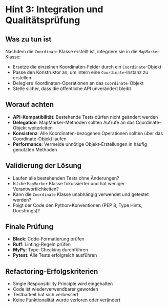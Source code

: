# Hint 3: Integration und Qualitätsprüfung

## Was zu tun ist
Nachdem die `Coordinate` Klasse erstellt ist, integriere sie in die `MapMarker` Klasse:
- Ersetze die einzelnen Koordinaten-Felder durch ein `Coordinate`-Objekt
- Passe den Konstruktor an, um intern eine `Coordinate`-Instanz zu erstellen
- Delegiere Koordinaten-Operationen an das `Coordinate`-Objekt
- Stelle sicher, dass die öffentliche API unverändert bleibt

## Worauf achten
- **API-Kompatibilität**: Bestehende Tests dürfen nicht geändert werden
- **Delegation**: MapMarker-Methoden sollten Aufrufe an das Coordinate-Objekt weiterleiten
- **Konsistenz**: Alle Koordinaten-bezogenen Operationen sollten über das Coordinate-Objekt laufen
- **Performance**: Vermeide unnötige Objekt-Erstellungen in häufig genutzten Methoden

## Validierung der Lösung
- Laufen alle bestehenden Tests ohne Änderungen?
- Ist die `MapMarker` Klasse fokussierter und hat weniger Verantwortlichkeiten?
- Kann die `Coordinate` Klasse unabhängig verwendet und getestet werden?
- Folgt der Code den Python-Konventionen (PEP 8, Type Hints, Docstrings)?

## Finale Prüfung
- **Black**: Code-Formatierung prüfen
- **Ruff**: Linting-Regeln prüfen  
- **MyPy**: Type-Checking durchführen
- **Pytest**: Alle Tests erfolgreich ausführen

## Refactoring-Erfolgskriterien
- Single Responsibility Principle wird eingehalten
- Code ist wiederverwendbarer geworden
- Testbarkeit hat sich verbessert
- Keine Funktionalität wurde verloren oder verändert